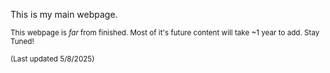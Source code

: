 This is my main webpage.

<sub>This webpage is *far* from finished. Most of it's future content will take ~1 year to add. Stay Tuned!</sub>

<sub>(Last updated 5/8/2025)</sub>
